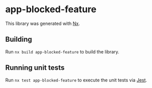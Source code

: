 # app-blocked-feature

This library was generated with [Nx](https://nx.dev).

## Building

Run `nx build app-blocked-feature` to build the library.

## Running unit tests

Run `nx test app-blocked-feature` to execute the unit tests via [Jest](https://jestjs.io).
